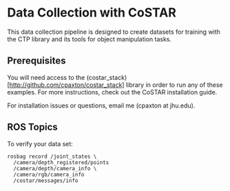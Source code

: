 
# Data Collection with CoSTAR

This data collection pipeline is designed to create datasets for training with the CTP library and its tools for object manipulation tasks. 

## Prerequisites

You will need access to the (costar_stack)[http://github.com/cpaxton/costar_stack] library in order to run any of these examples. For more instructions, check out the CoSTAR installation guide.

For installation issues or questions, email me (cpaxton at jhu.edu).

## ROS Topics

To verify your data set:

```
rosbag record /joint_states \
  /camera/depth_registered/points 
  /camera/depth/camera_info \
  /camera/rgb/camera_info 
  /costar/messages/info
```
